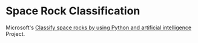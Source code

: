 # Space Rock Classification

Microsoft's [Classify space rocks by using Python and artificial intelligence](https://docs.microsoft.com/en-us/learn/paths/classify-space-rocks-artificial-intelligence-nasa/) Project.
